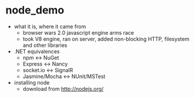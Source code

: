 node_demo
=========

* what it is, where it came from
	* browser wars 2.0 javascript engine arms race
	* took V8 engine, ran on server, added non-blocking HTTP, filesystem and other libraries
* .NET equivalences
	* npm <-> NuGet
	* Express <-> Nancy
	* socket.io <-> SignalR
	* Jasmine/Mocha <-> NUnit/MSTest
* installing node
	* download from http://nodejs.org/



